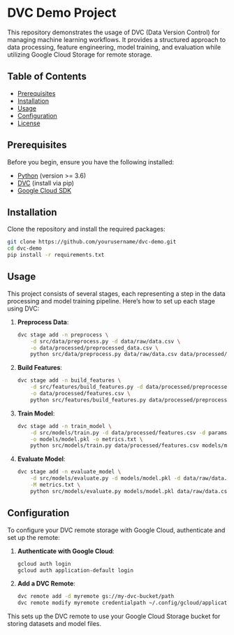 # DVC Demo Project

This repository demonstrates the usage of DVC (Data Version Control) for managing machine learning workflows. It provides a structured approach to data processing, feature engineering, model training, and evaluation while utilizing Google Cloud Storage for remote storage.

## Table of Contents

- [Prerequisites](#prerequisites)
- [Installation](#installation)
- [Usage](#usage)
- [Configuration](#configuration)
- [License](#license)

## Prerequisites

Before you begin, ensure you have the following installed:

- [Python](https://www.python.org/downloads/) (version >= 3.6)
- [DVC](https://dvc.org/doc/install) (install via pip)
- [Google Cloud SDK](https://cloud.google.com/sdk/docs/install)

## Installation

Clone the repository and install the required packages:

```bash
git clone https://github.com/yourusername/dvc-demo.git
cd dvc-demo
pip install -r requirements.txt
```

## Usage

This project consists of several stages, each representing a step in the data processing and model training pipeline. Here’s how to set up each stage using DVC:

1. **Preprocess Data**:
   ```bash
   dvc stage add -n preprocess \
       -d src/data/preprocess.py -d data/raw/data.csv \
       -o data/processed/preprocessed_data.csv \
       python src/data/preprocess.py data/raw/data.csv data/processed/preprocessed_data.csv
   ```

2. **Build Features**:
   ```bash
   dvc stage add -n build_features \
       -d src/features/build_features.py -d data/processed/preprocessed_data.csv \
       -o data/processed/features.csv \
       python src/features/build_features.py data/processed/preprocessed_data.csv data/processed/features.csv
   ```

3. **Train Model**:
   ```bash
   dvc stage add -n train_model \
       -d src/models/train.py -d data/processed/features.csv -d params.yaml \
       -o models/model.pkl -o metrics.txt \
       python src/models/train.py data/processed/features.csv models/model.pkl --params params.yaml
   ```

4. **Evaluate Model**:
   ```bash
   dvc stage add -n evaluate_model \
       -d src/models/evaluate.py -d models/model.pkl -d data/raw/data.csv \
       -M metrics.txt \
       python src/models/evaluate.py models/model.pkl data/raw/data.csv metrics.txt
   ```

## Configuration

To configure your DVC remote storage with Google Cloud, authenticate and set up the remote:

1. **Authenticate with Google Cloud**:
   ```bash
   gcloud auth login
   gcloud auth application-default login
   ```

2. **Add a DVC Remote**:
   ```bash
   dvc remote add -d myremote gs://my-dvc-bucket/path
   dvc remote modify myremote credentialpath ~/.config/gcloud/application_default_credentials.json
   ```

This sets up the DVC remote to use your Google Cloud Storage bucket for storing datasets and model files.



